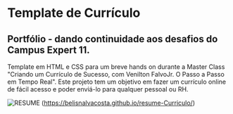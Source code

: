 # Template de Currículo 

## Portfólio - dando continuidade aos desafios do Campus Expert 11.

Template em HTML e CSS para um breve hands on durante a Master Class "Criando um Currículo de Sucesso, com Venilton FalvoJr.
O Passo a Passo em Tempo Real".
Este projeto tem um objetivo em fazer um currículo online de fácil acesso e poder enviá-lo para qualquer pessoal ou RH.

![RESUME](https://github.com/user-attachments/assets/ec1b036e-4364-4803-a13f-5d8d014010ec) (https://belisnalvacosta.github.io/resume-Curriculo/)
